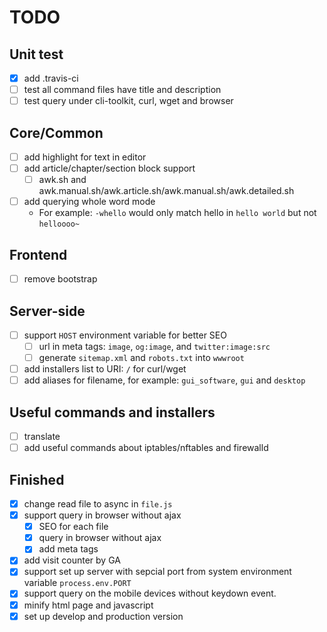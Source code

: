 # TODO

## Unit test

- [x] add .travis-ci
- [ ] test all command files have title and description
- [ ] test query under cli-toolkit, curl, wget and browser

## Core/Common

- [ ] add highlight for text in editor
- [ ] add article/chapter/section block support
	- [ ] awk.sh and awk.manual.sh/awk.article.sh/awk.manual.sh/awk.detailed.sh
- [ ] add querying whole word mode
	- For example: `-whello` would only match hello in `hello world` but not `helloooo~` 

## Frontend

- [ ] remove bootstrap

## Server-side

- [ ] support `HOST` environment variable for better SEO
	- [ ] url in meta tags: `image`, `og:image`, and `twitter:image:src`
	- [ ] generate `sitemap.xml` and `robots.txt` into `wwwroot`
- [ ] add installers list to URI: `/` for curl/wget
- [ ] add aliases for filename, for example: `gui_software`, `gui` and `desktop`

## Useful commands and installers

- [ ] translate
- [ ] add useful commands about iptables/nftables and firewalld

## Finished

- [x] change read file to async in `file.js`
- [x] support query in browser without ajax
	- [x] SEO for each file
	- [x] query in browser without ajax
	- [x] add meta tags
- [x] add visit counter by GA
- [x] support set up server with sepcial port from system environment variable `process.env.PORT`
- [x] support query on the mobile devices without keydown event.
- [x] minify html page and javascript
- [x] set up develop and production version

